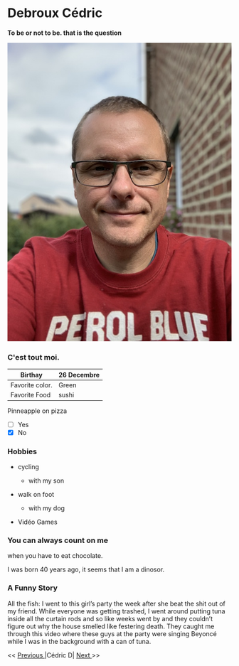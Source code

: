 # Debroux Cédric
__To be or not to be. that is the question__

![Moi](https://github.com/Cedricdebroux/markdown-challenge/blob/master/IMG_2831.jpg)
### C'est tout moi.

|Birthay             |26 Decembre  |
|--------------------|-------------|
|Favorite color.     |Green        |
|Favorite Food       |sushi        |
Pinneapple on pizza  
- [ ] Yes 
- [x] No
### Hobbies

* cycling
  * with my son 

* walk on foot
  * with my dog
  
* Vidéo Games

### You can always count on me 
when you have to eat chocolate.

I was born 40 years ago, it seems that I am a dinosor.

### A Funny Story
All the fish: I went to this girl’s party the week after she beat the shit out of my friend. While everyone was getting trashed, I went around putting tuna inside all the curtain rods and so like weeks went by and they couldn’t figure out why the house smelled like festering death. They caught me through this video where these guys at the party were singing Beyoncé while I was in the background with a can of tuna.

<< [ Previous ](https://github.com/Freecey/markdown-challenge/) |Cédric D| [ Next ](https://github.com/Marmouz82/markdown-challenge)>>
